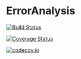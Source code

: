# ErrorAnalysis

[![Build Status](https://travis-ci.org/crstnbr/ErrorAnalysis.jl.svg?branch=master)](https://travis-ci.org/crstnbr/ErrorAnalysis.jl)

[![Coverage Status](https://coveralls.io/repos/crstnbr/ErrorAnalysis.jl/badge.svg?branch=master&service=github)](https://coveralls.io/github/crstnbr/ErrorAnalysis.jl?branch=master)

[![codecov.io](http://codecov.io/github/crstnbr/ErrorAnalysis.jl/coverage.svg?branch=master)](http://codecov.io/github/crstnbr/ErrorAnalysis.jl?branch=master)
